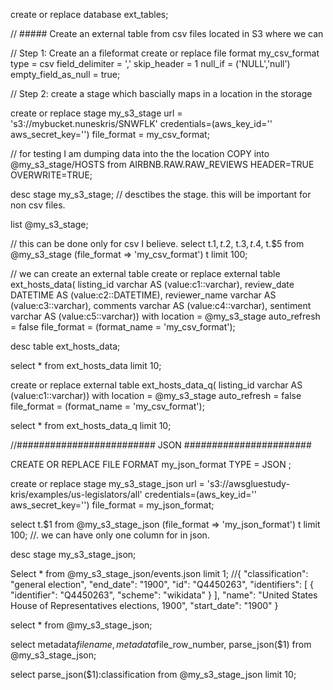 
create or replace database ext_tables;

// ##### Create an external table from csv files located in S3 where we can 

// Step 1: Create an a fileformat 
create or replace file format my_csv_format
    type = csv
    field_delimiter = ','
    skip_header = 1
    null_if = ('NULL','null')
    empty_field_as_null = true;
    

// Step 2: create a stage which bascially maps in a location in the storage
    
create or replace stage my_s3_stage url = 's3://mybucket.nuneskris/SNWFLK'
credentials=(aws_key_id='' aws_secret_key='')
file_format = my_csv_format;

// for testing I am dumping data into the the location
COPY into @my_s3_stage/HOSTS
from AIRBNB.RAW.RAW_REVIEWS
HEADER=TRUE
OVERWRITE=TRUE;

desc stage my_s3_stage; // desctibes the stage. this will be important for non csv files.

list @my_s3_stage;

// this can be done only for csv I believe.
select t.$1, t.$2, t.$3, t.$4, t.$5 from @my_s3_stage (file_format => 'my_csv_format') t limit 100;

// we can create an external table 
create or replace external table ext_hosts_data(
listing_id varchar AS (value:c1::varchar),
review_date DATETIME AS (value:c2::DATETIME),
reviewer_name varchar AS (value:c3::varchar),
comments varchar AS (value:c4::varchar),
sentiment varchar AS (value:c5::varchar))
with location = @my_s3_stage
auto_refresh = false
file_format = (format_name =  'my_csv_format');

desc table ext_hosts_data;

select * from ext_hosts_data limit 10;

create or replace external table ext_hosts_data_q(
listing_id varchar AS (value:c1::varchar))
with location = @my_s3_stage
auto_refresh = false
file_format = (format_name =  'my_csv_format');

select * from ext_hosts_data_q limit 10;

//#########################   JSON   #######################

CREATE  OR REPLACE  FILE FORMAT  my_json_format TYPE =  JSON ;

create or replace stage my_s3_stage_json url = 's3://awsgluestudy-kris/examples/us-legislators/all'
credentials=(aws_key_id='' aws_secret_key='')
file_format = my_json_format;

select t.$1 from @my_s3_stage_json (file_format => 'my_json_format') t limit 100; //. we can have only one column for in json. 

desc stage my_s3_stage_json;

Select * from @my_s3_stage_json/events.json limit 1;
//{   "classification": "general election",   "end_date": "1900",   "id": "Q4450263",   "identifiers": [     {       "identifier": "Q4450263",       "scheme": "wikidata"     }   ],   "name": "United States House of Representatives elections, 1900",   "start_date": "1900" }

select * from @my_s3_stage_json; 

select metadata$filename, metadata$file_row_number, parse_json($1) from @my_s3_stage_json;

select parse_json($1):classification 
from @my_s3_stage_json limit 10;
